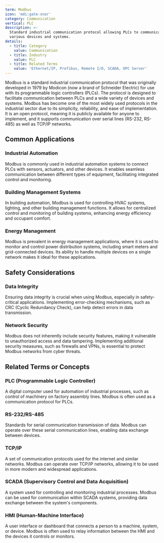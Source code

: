 ```yaml
---
term: Modbus
icon: 'mdi:gate-xnor'
category: Communication
vertical: PLC
description: >-
  Standard industrial communication protocol allowing PLCs to communicate with
  various devices and systems.
details:
  - title: Category
    value: Communication
  - title: Industry
    value: PLC
  - title: Related Terms
    value: 'Ethernet/IP, Profibus, Remote I/O, SCADA, OPC Server'
---
```

Modbus is a standard industrial communication protocol that was originally developed in 1979 by Modicon (now a brand of Schneider Electric) for use with its programmable logic controllers (PLCs). The protocol is designed to facilitate communication between PLCs and a wide variety of devices and systems. Modbus has become one of the most widely used protocols in the industrial sector due to its simplicity, reliability, and ease of implementation. It is an open protocol, meaning it is publicly available for anyone to implement, and it supports communication over serial lines (RS-232, RS-485) as well as TCP/IP networks.

## Common Applications

### Industrial Automation
Modbus is commonly used in industrial automation systems to connect PLCs with sensors, actuators, and other devices. It enables seamless communication between different types of equipment, facilitating integrated control and monitoring.

### Building Management Systems
In building automation, Modbus is used for controlling HVAC systems, lighting, and other building management functions. It allows for centralized control and monitoring of building systems, enhancing energy efficiency and occupant comfort.

### Energy Management
Modbus is prevalent in energy management applications, where it is used to monitor and control power distribution systems, including smart meters and grid-connected devices. Its ability to handle multiple devices on a single network makes it ideal for these applications.

## Safety Considerations

### Data Integrity
Ensuring data integrity is crucial when using Modbus, especially in safety-critical applications. Implementing error-checking mechanisms, such as CRC (Cyclic Redundancy Check), can help detect errors in data transmission.

### Network Security
Modbus does not inherently include security features, making it vulnerable to unauthorized access and data tampering. Implementing additional security measures, such as firewalls and VPNs, is essential to protect Modbus networks from cyber threats.

## Related Terms or Concepts

### PLC (Programmable Logic Controller)
A digital computer used for automation of industrial processes, such as control of machinery on factory assembly lines. Modbus is often used as a communication protocol for PLCs.

### RS-232/RS-485
Standards for serial communication transmission of data. Modbus can operate over these serial communication lines, enabling data exchange between devices.

### TCP/IP
A set of communication protocols used for the internet and similar networks. Modbus can operate over TCP/IP networks, allowing it to be used in more modern and widespread applications.

### SCADA (Supervisory Control and Data Acquisition)
A system used for controlling and monitoring industrial processes. Modbus can be used for communication within SCADA systems, providing data exchange between the system's components. 

### HMI (Human-Machine Interface)
A user interface or dashboard that connects a person to a machine, system, or device. Modbus is often used to relay information between the HMI and the devices it controls or monitors.
